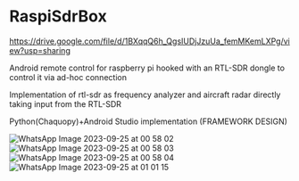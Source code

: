 # RaspiSdrBox
https://drive.google.com/file/d/1BXqqQ6h_QgsIUDjJzuUa_femMKemLXPg/view?usp=sharing



Android remote control for raspberry pi hooked with an RTL-SDR dongle to control it via ad-hoc connection



Implementation of rtl-sdr as frequency analyzer and aircraft radar directly taking input from the RTL-SDR


Python(Chaquopy)+Android Studio implementation (FRAMEWORK DESIGN)

![WhatsApp Image 2023-09-25 at 00 58 02](https://github.com/ghostking2802/RaspiSdrBox/assets/29434229/5079cfd9-7beb-4d3b-b68e-017e94bad8bc)
![WhatsApp Image 2023-09-25 at 00 58 03](https://github.com/ghostking2802/RaspiSdrBox/assets/29434229/140f84e6-93e4-484a-84fd-affcc6a504e4)
![WhatsApp Image 2023-09-25 at 00 58 04](https://github.com/ghostking2802/RaspiSdrBox/assets/29434229/18e4de42-9487-49a2-8718-86adf2a7993e)
![WhatsApp Image 2023-09-25 at 01 01 15](https://github.com/ghostking2802/RaspiSdrBox/assets/29434229/7092a317-f628-4147-89c9-27f5f4b989a1)
